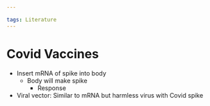 ```yaml
---

tags: Literature
---
```


# Covid Vaccines

- Insert mRNA of spike into body
	- Body will make spike
		- Response
- Viral vector: Similar to mRNA but harmless virus with Covid spike
